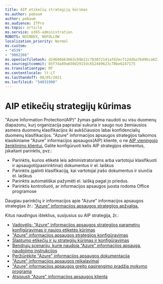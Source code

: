 ```yaml
---
title: AIP etikečių strategijų kūrimas
ms.author: pebaum
author: pebaum
ms.audience: ITPro
ms.topic: article
ms.service: o365-administration
ROBOTS: NOINDEX, NOFOLLOW
localization_priority: Normal
ms.custom:
- "4539"
- "9002266"
ms.openlocfilehash: d24696b63663c69b22c783072141af62ecf124dba7b49bca827381f39f88640e
ms.sourcegitcommit: b5f7da89a650d2915dc652449623c78be6247175
ms.translationtype: MT
ms.contentlocale: lt-LT
ms.lasthandoff: 08/05/2021
ms.locfileid: "54031990"
---
```

# <a name="creating-aip-label-policies"></a>AIP etikečių strategijų kūrimas

"Azure Information Protection(AIP)" žymas galima naudoti su visu duomenų diapazonu, kurį organizacija paprastai sukuria ir saugo nuo žemiausios asmens duomenų klasifikacijos iki aukščiausios labai konfidencialių duomenų klasifikacijos. "Azure" informacijos apsaugos strategijos taikomos klasikiniame "Azure" informacijos apsaugos(AIP) kliente, o ne [AIP vieningojo ženklinimo klientui.](https://docs.microsoft.com/azure/information-protection/rms-client/unifiedlabelingclient-version-release-history) Galite konfigūruoti kelis AIP strategijos elementus, įskaitant parinktis, pvz.:

- Parinktis, kurios etiketė leis administratoriams arba vartotojui klasifikuoti ir apsaugoti(pasirinktinai) dokumentus ir el. laiškus
- Parinktis įgalinti klasifikaciją, kai vartotojai įrašo dokumentus ir siunčia el. laiškus
- Parinktis automatiškai pažymėti el. laišką pagal jo priedus.
- Parinktis kontroliuoti, ar informacijos apsaugos juosta rodoma Office programose

Daugiau parinkčių ir informacijos apie "Azure" informacijos apsaugos strategijas žr.: ["Azure" informacijos apsaugos strategijos apžvalga.](https://docs.microsoft.com/azure/information-protection/overview-policy)  

Kitus naudingus išteklius, susijusius su AIP strategija, žr.:

- [Vadovėlis: "Azure" informacijos apsaugos strategijos parametrų konfigūravimas ir naujos etiketės kūrimas](https://docs.microsoft.com/azure/information-protection/infoprotect-quick-start-tutorial)  
- ["Azure" informacijos apsaugos strategijos konfigūravimas](https://docs.microsoft.com/azure/information-protection/configure-policy)  
- [Slaptumo etikečių ir jų strategijų kūrimas ir konfigūravimas](https://docs.microsoft.com/microsoft-365/compliance/create-sensitivity-labels)  
- [Bendrųjų scenarijų, kurie naudoja "Azure" informacijos apsaugą, naudojimo instrukcijos](https://docs.microsoft.com/azure/information-protection/how-to-guides)  
- [Peržiūrėkite "Azure" informacijos apsaugos dokumentaciją](https://docs.microsoft.com/azure/information-protection/what-is-information-protection)  
- ["Azure" informacijos apsaugos reikalavimai](https://docs.microsoft.com/azure/information-protection/get-started/requirements)  
- ["Azure" informacijos apsaugos greito pasirengimo pradžia mokymo programa](https://docs.microsoft.com/azure/information-protection/get-started/infoprotect-quick-start-tutorial)  
- [Atsisiųsti "Azure" informacijos apsaugos klientą](https://www.microsoft.com/download/details.aspx?id=53018)